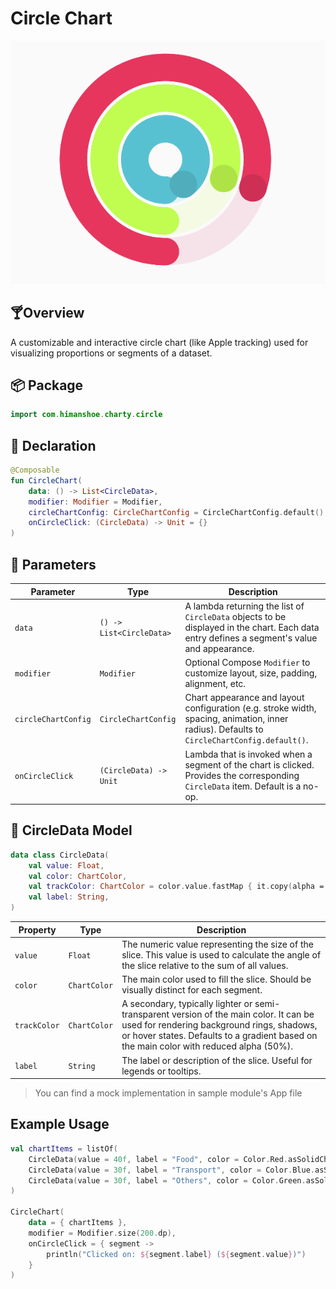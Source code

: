 # Circle Chart

![circleChart_01.png](../site/img/circle/circleChart_01.png)

## 🍸Overview
A customizable and interactive circle chart (like Apple tracking) used for visualizing proportions or segments of a dataset.

## 📦 Package

```kotlin
import com.himanshoe.charty.circle
```

## 🧱 Declaration

```kotlin
@Composable
fun CircleChart(
    data: () -> List<CircleData>,
    modifier: Modifier = Modifier,
    circleChartConfig: CircleChartConfig = CircleChartConfig.default(),
    onCircleClick: (CircleData) -> Unit = {}
)
```

## 🔧 Parameters
| Parameter           | Type                     | Description                                                                                                                                 |
|---------------------|--------------------------|---------------------------------------------------------------------------------------------------------------------------------------------|
| `data`              | `() -> List<CircleData>` | A lambda returning the list of `CircleData` objects to be displayed in the chart. Each data entry defines a segment's value and appearance. |
| `modifier`          | `Modifier`               | Optional Compose `Modifier` to customize layout, size, padding, alignment, etc.                                                             |
| `circleChartConfig` | `CircleChartConfig`      | Chart appearance and layout configuration (e.g. stroke width, spacing, animation, inner radius). Defaults to `CircleChartConfig.default()`. |
| `onCircleClick`     | `(CircleData) -> Unit`   | Lambda that is invoked when a segment of the chart is clicked. Provides the corresponding `CircleData` item. Default is a no-op.            |


## 🧮 CircleData Model

```kotlin
data class CircleData(
    val value: Float,
    val color: ChartColor,
    val trackColor: ChartColor = color.value.fastMap { it.copy(alpha = 0.5F) }.asGradientChartColor(),
    val label: String,
)
```
| Property     | Type         | Description                                                                                                                                                                                                                     |
|--------------|--------------|---------------------------------------------------------------------------------------------------------------------------------------------------------------------------------------------------------------------------------|
| `value`      | `Float`      | The numeric value representing the size of the slice. This value is used to calculate the angle of the slice relative to the sum of all values.                                                                                 |
| `color`      | `ChartColor` | The main color used to fill the slice. Should be visually distinct for each segment.                                                                                                                                            |
| `trackColor` | `ChartColor` | A secondary, typically lighter or semi-transparent version of the main color. It can be used for rendering background rings, shadows, or hover states. Defaults to a gradient based on the main color with reduced alpha (50%). |
| `label`      | `String`     | The label or description of the slice. Useful for legends or tooltips.                                                                                                                                                          |


> You can find a mock implementation in sample module's App file

## Example Usage

```kotlin
val chartItems = listOf(
    CircleData(value = 40f, label = "Food", color = Color.Red.asSolidChartColor()),
    CircleData(value = 30f, label = "Transport", color = Color.Blue.asSolidChartColor()),
    CircleData(value = 30f, label = "Others", color = Color.Green.asSolidChartColor())
)

CircleChart(
    data = { chartItems },
    modifier = Modifier.size(200.dp),
    onCircleClick = { segment ->
        println("Clicked on: ${segment.label} (${segment.value})")
    }
)

```